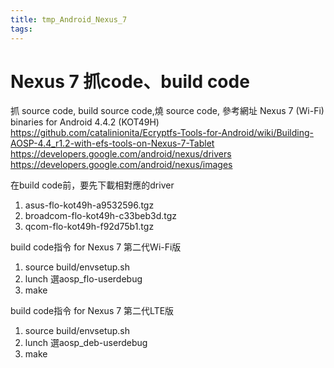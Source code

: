 ```yaml
---
title: tmp_Android_Nexus_7
tags:
---
```

Nexus 7 抓code、build code
===

抓 source code, build source code,燒 source code, 參考網址
Nexus 7 (Wi-Fi) binaries for Android 4.4.2 (KOT49H)
https://github.com/catalinionita/Ecryptfs-Tools-for-Android/wiki/Building-AOSP-4.4_r1.2-with-efs-tools-on-Nexus-7-Tablet
https://developers.google.com/android/nexus/drivers
https://developers.google.com/android/nexus/images

在build code前，要先下載相對應的driver
1. asus-flo-kot49h-a9532596.tgz
2. broadcom-flo-kot49h-c33beb3d.tgz
3. qcom-flo-kot49h-f92d75b1.tgz

build code指令 for Nexus 7 第二代Wi-Fi版
1. source build/envsetup.sh
2. lunch 選aosp_flo-userdebug
3. make

build code指令 for Nexus 7 第二代LTE版
1. source build/envsetup.sh
2. lunch 選aosp_deb-userdebug
3. make